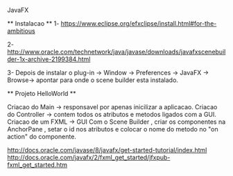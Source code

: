 JavaFX

** Instalacao **
1- https://www.eclipse.org/efxclipse/install.html#for-the-ambitious

2- http://www.oracle.com/technetwork/java/javase/downloads/javafxscenebuilder-1x-archive-2199384.html

3- Depois de instalar o plug-in -> Window -> Preferences -> JavaFX -> Browse-> apontar para onde o scene builder esta instalado.

** Projeto HelloWorld **

Criacao do Main -> responsavel por apenas inicilizar a aplicacao.
Criacao do Controller -> contem todos os atributos e metodos ligados com a GUI.
Criacao de um FXML -> GUI
Com o Scene Builder , criar os componentes na AnchorPane , setar o id nos atributos e colocar o nome do metodo no "on action" do componente.

http://docs.oracle.com/javase/8/javafx/get-started-tutorial/index.html
http://docs.oracle.com/javafx/2/fxml_get_started/jfxpub-fxml_get_started.htm
